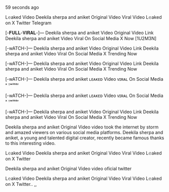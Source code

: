 59 seconds ago

L𝚎aked Video Deekila sherpa and aniket Original Video Viral Video L𝚎aked on X Twitter Telegram

[-𝐅𝐔𝐋𝐋-𝐕𝐈𝐑𝐀𝐋-]— Deekila sherpa and aniket Video Original Video Link Deekila sherpa and aniket Video Viral On Social Media X Now [1U2M3N]

[-wATCH-]— Deekila sherpa and aniket Video Original Video Link Deekila sherpa and aniket Video Viral On Social Media X Trending Now

[-wATCH-]— Deekila sherpa and aniket Video Original Video Link Deekila sherpa and aniket Video Viral On Social Media X Trending Now

[-wATCH-]— Deekila sherpa and aniket ʟᴇᴀᴋᴇᴅ Video ᴠɪʀᴀʟ On Social Media ˣ ᵀʷⁱᵗᵗᵉʳ

[-wATCH-]— Deekila sherpa and aniket ʟᴇᴀᴋᴇᴅ Video ᴠɪʀᴀʟ On Social Media ˣ ᵀʷⁱᵗᵗᵉʳ

[-wATCH-]— Deekila sherpa and aniket Video Original Video Link Deekila sherpa and aniket Video Viral On Social Media X Trending Now

Deekila sherpa and aniket Original Video video took the internet by storm and amazed viewers on various social media platforms. Deekila sherpa and aniket, a young and talented digital creator, recently became famous thanks to this interesting video.

L𝚎aked Video Deekila sherpa and aniket Original Video Viral Video L𝚎aked on X Twitter

Deekila sherpa and aniket Original Video video oficial twitter

L𝚎aked Video Deekila sherpa and aniket Original Video Viral Video L𝚎aked on X Twitter..
,,
